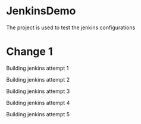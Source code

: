 # JenkinsDemo

The project is used to test the jenkins configurations

# Change 1

Building jenkins attempt 1

Building jenkins attempt 2

Building jenkins attempt 3

Building jenkins attempt 4

Building jenkins attempt 5
